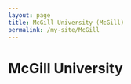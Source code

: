 ```yaml
---
layout: page
title: McGill University (McGill)
permalink: /my-site/McGill
---
```

# McGill University
